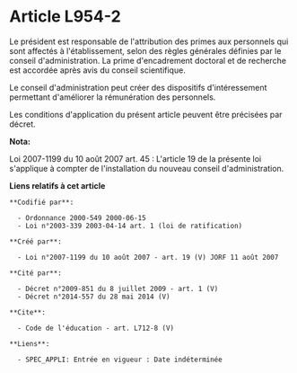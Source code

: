 # Article L954-2

Le président est responsable de l'attribution des primes aux personnels qui sont affectés à l'établissement, selon des règles
générales définies par le conseil d'administration. La prime d'encadrement doctoral et de recherche est accordée après avis
du conseil scientifique.

Le conseil d'administration peut créer des dispositifs d'intéressement permettant d'améliorer la rémunération des personnels.

Les conditions d'application du présent article peuvent être précisées par décret.

**Nota:**

Loi 2007-1199 du 10 août 2007 art. 45 : L'article 19 de la présente loi s'applique à compter de l'installation du nouveau
conseil d'administration.

**Liens relatifs à cet article**

	**Codifié par**:

	  - Ordonnance 2000-549 2000-06-15
	  - Loi n°2003-339 2003-04-14 art. 1 (loi de ratification)

	**Créé par**:

	  - Loi n°2007-1199 du 10 août 2007 - art. 19 (V) JORF 11 août 2007

	**Cité par**:

	  - Décret n°2009-851 du 8 juillet 2009 - art. 1 (V)
	  - Décret n°2014-557 du 28 mai 2014 (V)

	**Cite**:

	  - Code de l'éducation - art. L712-8 (V)

	**Liens**:

	  - SPEC_APPLI: Entrée en vigueur : Date indéterminée
